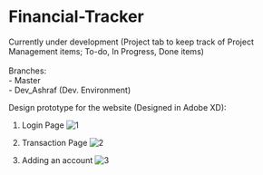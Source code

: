 # Financial-Tracker

Currently under development (Project tab to keep track of Project Management items; To-do, In Progress, Done items)
<br><br>Branches: <br>- Master<br>- Dev_Ashraf (Dev. Environment)

Design prototype for the website (Designed in Adobe XD):
1. Login Page
![1](https://user-images.githubusercontent.com/79066503/127594167-41a7ae23-615f-4b48-92f0-d1bcbf55d344.PNG)

2. Transaction Page
![2](https://user-images.githubusercontent.com/79066503/127594171-d37ee2c2-21c4-473e-9242-d5cb3166d8fc.PNG)

3. Adding an account
![3](https://user-images.githubusercontent.com/79066503/127594175-c7c6e759-2bcd-437b-96ac-272204596bcf.PNG)
